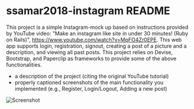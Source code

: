 # ssamar2018-instagram README

This project is a simple Instagram-mock up based on instructions provided by YouTube video: "Make an instagram like site in under 30 minutes! (Ruby on Rails)", https://www.youtube.com/watch?v=MpFO4Zr0EPE. This web app supports login, registration, signout, creating a post of a picture and a description, and viewing all past posts. This project relies on Devise, Bootstrap, and Paperclip as frameworks to provide some of the above functionalities.

* a description of the project (citing the original YouTube tutorial)
* properly captioned screenshots of the main functionality you implemented (e.g., Register, Login/Logout, Adding a new post)

![Screenshot](https://cloud.githubusercontent.com/assets/19598710/22769159/d125e0f2-ee3b-11e6-980d-8f8934a4655a.png)
